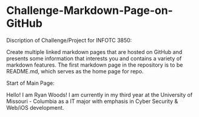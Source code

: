 # Challenge-Markdown-Page-on-GitHub

Discription of Challenge/Project for INFOTC 3850:

Create multiple linked markdown pages that are hosted on GitHub and presents some information that interests you and contains a variety of markdown features. The first markdown page in the repository is to be README.md, which serves as the home page for repo.

Start of Main Page:

Hello! I am Ryan Woods! I am currently in my third year at the University of Missouri - Columbia as a IT major with emphasis in Cyber Security & Web/iOS development.
